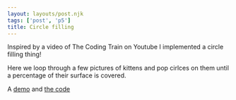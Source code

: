 ```yaml
---
layout: layouts/post.njk
tags: ['post', 'p5']
title: Circle filling
---
```


Inspired by a video of The Coding Train on Youtube I implemented a circle filling thing!

Here we loop through a few pictures of kittens and pop cirlces on them until a percentage of their surface is covered.

A [demo](https://statox.github.io/p5-circles/) and [the code](https://github.com/statox/p5-circles)
